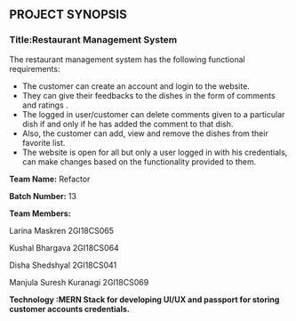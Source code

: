## **PROJECT SYNOPSIS** ##

### **Title:Restaurant Management System**

The restaurant management system has the following functional requirements:
- The customer can create an account and login to the website. 
- They can give their feedbacks to the dishes in the form of comments and ratings .
- The logged in user/customer can delete comments given to a particular dish if and only if he has added the comment to that dish.
- Also, the customer can add, view and remove the dishes from their favorite list. 
- The website is open for all but only a user logged in with his credentials, can make changes based on the functionality provided to them.


**Team Name:** Refactor

**Batch Number:** 13

**Team Members:**

Larina Maskren 2GI18CS065

Kushal Bhargava 2GI18CS064 

Disha Shedshyal 2GI18CS041

Manjula Suresh Kuranagi 2GI18CS069



**Technology :MERN Stack for developing UI/UX and passport for storing customer accounts credentials.**

